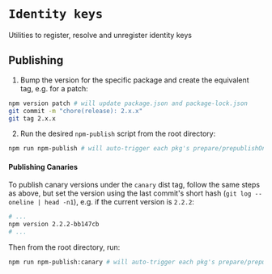 # `Identity keys`

Utilities to register, resolve and unregister identity keys

## Publishing

1. Bump the version for the specific package and create the equivalent tag, e.g. for a patch:

```sh
npm version patch # will update package.json and package-lock.json
git commit -m "chore(release): 2.x.x"
git tag 2.x.x
```

2. Run the desired `npm-publish` script from the root directory:

```sh
npm run npm-publish # will auto-trigger each pkg's prepare/prepublishOnly scripts
```

#### Publishing Canaries

To publish canary versions under the `canary` dist tag, follow the same steps as above, but set the version using
the last commit's short hash (`git log --oneline | head -n1`), e.g. if the current version is `2.2.2`:

```sh
# ...
npm version 2.2.2-bb147cb
# ...
```

Then from the root directory, run:

```sh
npm run npm-publish:canary # will auto-trigger each pkg's prepare/prepublishOnly scripts
```
